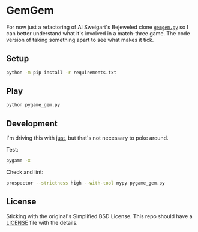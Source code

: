 # GemGem

For now just a refactoring of Al Sweigart's Bejeweled clone [`gemgem.py`][gemgem] so I can better understand what it's involved in a match-three game. The code version of taking something apart to see what makes it tick.

[gemgem]: https://inventwithpython.com/blog/2011/06/24/new-game-source-code-gemgem-a-bejeweled-clone/

## Setup

```bash
python -m pip install -r requirements.txt
```

## Play

```bash
python pygame_gem.py
```

## Development

I'm driving this with [just](https://github.com/casey/just), but that's not necessary to poke around.

Test:

```bash
pygame -x
```

Check and lint:

```bash
prospector --strictness high --with-tool mypy pygame_gem.py
```

## License

Sticking with the original's Simplified BSD License. This repo should have a [LICENSE](./LICENSE) file with the details.
